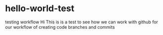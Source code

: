 # hello-world-test
testing workflow
Hi 
This is is a test to see how we can work with github for our workflow of creating code branches and commits
